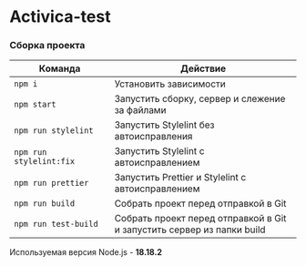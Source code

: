 # Activica-test

### Сборка проекта
<table>
  <thead>
    <tr>
      <th>Команда</th>
      <th>Действие</th>
    </tr>
  </thead>
  <tbody>
    <tr>
      <td width="35%"><code>npm i</code></td>
      <td>Установить зависимости</td>
    </tr>
    <tr>
      <td><code>npm start</code></td>
      <td>Запустить сборку, сервер и слежение за файлами</td>
    </tr>
    <tr>
      <td><code>npm run stylelint</code></td>
      <td>Запустить Stylelint без автоисправления</td>
    </tr>
    <tr>
      <td><code>npm run stylelint:fix</code></td>
      <td>Запустить Stylelint с автоисправлением</td>
    </tr>
    <tr>
      <td><code>npm run prettier</code></td>
      <td>Запустить Prettier и Stylelint с автоисправлением</td>
    </tr>
    <tr>
      <td><code>npm run build</code></td>
      <td>Собрать проект перед отправкой в Git</td>
    </tr>
    <tr>
      <td><code>npm run test-build</code></td>
      <td>Собрать проект перед отправкой в Git и запустить сервер из папки build</td>
    </tr>
  </tbody>
</table>

Используемая версия Node.js - <b>18.18.2</b>
